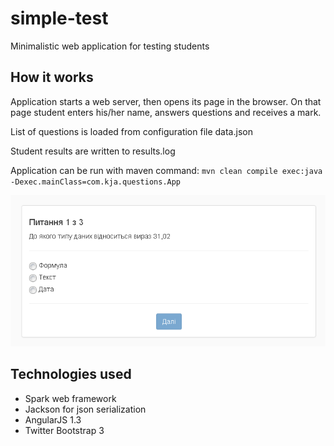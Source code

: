 # simple-test
Minimalistic web application for testing students

## How it works
Application starts a web server, then opens its page in the browser. On that page student enters his/her name, answers questions and receives a mark.

List of questions is loaded from configuration file data.json

Student results are written to results.log

Application can be run with maven command:
`mvn clean compile exec:java -Dexec.mainClass=com.kja.questions.App`

![Questions example](doc/questions-screen.png?raw=true "Questions example")

## Technologies used
- Spark web framework
- Jackson for json serialization
- AngularJS 1.3
- Twitter Bootstrap 3

